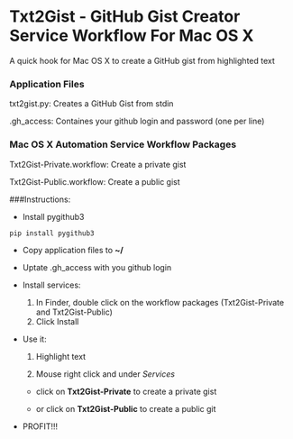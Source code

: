 Txt2Gist - GitHub Gist Creator Service Workflow For Mac OS X
====

A quick hook for Mac OS X to create a GitHub gist from highlighted text

### Application Files 
txt2gist.py: Creates a GitHub Gist from stdin

.gh\_access: Containes your github login and password (one per line)


### Mac OS X Automation Service Workflow Packages
Txt2Gist-Private.workflow: Create a private gist

Txt2Gist-Public.workflow: Create a public gist

###Instructions:
- Install pygithub3
```
pip install pygithub3
```

- Copy application files to **~/**

- Uptate .gh\_access with you github login

- Install services: 
    1. In Finder, double click on the workflow packages (Txt2Gist-Private and Txt2Gist-Public)
    2. Click Install

- Use it: 

   1. Highlight text

   2. Mouse right click and under _Services_

   * click on **Txt2Gist-Private** to create a private gist

   * or click on **Txt2Gist-Public** to create a  public git

- PROFIT!!!
